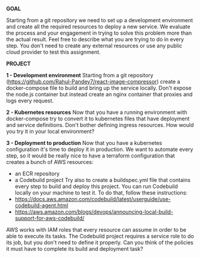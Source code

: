 **GOAL**

Starting from a git repository we need to set up a development environment and create all
the required resources to deploy a new service.
We evaluate the process and your engagement in trying to solve this problem more than the
actual result. Feel free to describe what you are trying to do in every step.
You don't need to create any external resources or use any public cloud provider to test this
assignment.

**PROJECT**

**1 - Development environment**
Starting from a git repository (https://github.com/Rahul-Pandey7/react-image-compressor)
create a docker-compose file to build and bring up the service locally. Don't expose the
node.js container but instead create an nginx container that proxies and logs every request.

**2 - Kubernetes resources**
Now that you have a running environment with docker-compose try to convert it to
kubernetes files that have deployment and service definitions. Don't bother defining ingress
resources. How would you try it in your local environment?

**3 - Deployment to production**
Now that you have a kubernetes configuration it's time to deploy it in production.
We want to automate every step, so it would be really nice to have a terraform configuration
that creates a bunch of AWS resources:
- an ECR repository
- a Codebuild project
Try also to create a buildspec.yml file that contains every step to build and deploy this
project.
You can run Codebuild locally on your machine to test it. To do that, follow these instructions:
- https://docs.aws.amazon.com/codebuild/latest/userguide/use-codebuild-agent.html
- https://aws.amazon.com/blogs/devops/announcing-local-build-support-for-aws-codebuild/

AWS works with IAM roles that every resource can assume in order to be able to execute its
tasks.
The Codebuild project requires a service role to do its job, but you don't need to define it
properly. Can you think of the policies it must have to complete its build and deployment
task?
